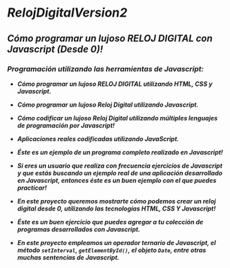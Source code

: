 # **_RelojDigitalVersion2_**

## **_Cómo programar un lujoso RELOJ DIGITAL con Javascript (Desde 0)!_**

### **_Programación utilizando las herramientas de Javascript:_**

- **_Cómo programar un lujoso RELOJ DIGITAL utilizando HTML, CSS y Javascript._**
  
- **_Cómo programar un lujoso Reloj Digital utilizando Javascript._**
  
- **_Cómo codificar un lujoso Reloj Digital utilizando múltiples lenguajes de programación por Javascript!_**

- **_Aplicaciones reales codificadas utilizando JavaScript._**
  
- **_Éste es un ejemplo de un programa completo realizado en Javascript!_**

- **_Si eres un usuario que realiza con frecuencia ejercicios de Javascript y que estás buscando un ejemplo real de una aplicación desarrollado en Javascript, entonces éste es un buen ejemplo con el que puedes practicar!_**

- **_En este proyecto queremos mostrarte cómo podemos crear un reloj digital desde 0, utilizando las tecnologías HTML, CSS Y Javascript!_**

- **_Éste es un buen ejercicio que puedes agregar a tu colección de programas desarrollados con Javascript._**

- **_En este proyecto empleamos un operador ternario de Javascript, el método ```setInterval```, ```getElementById()```, el objeto ```Date```, entre otras muchas sentencias de Javascript._**
